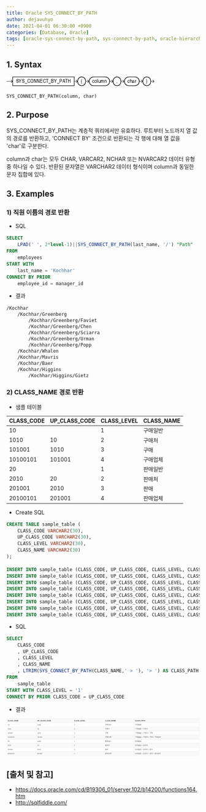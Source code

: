 ```yaml
---
title: Oracle SYS_CONNECT_BY_PATH
author: dejavuhyo
date: 2021-04-01 06:30:00 +0900
categories: [Database, Oracle]
tags: [oracle-sys-connect-by-path, sys-connect-by-path, oracle-hierarchical-function, 오라클-sys-connect-by-path, 오라클-hierarchical-function]
---
```


## 1. Syntax

![sys-connect-by-path](/assets/img/2021-04-01-oracle-sys-connect-by-path/sys-connect-by-path.gif)

```text
SYS_CONNECT_BY_PATH(column, char)
```

## 2. Purpose
SYS_CONNECT_BY_PATH는 계층적 쿼리에서만 유효하다. 루트부터 노드까지 열 값의 경로를 반환하고, 'CONNECT BY' 조건으로 반환되는 각 행에 대해 열 값을 'char'로 구분한다.

column과 char는 모두 CHAR, VARCAR2, NCHAR 또는 NVARCAR2 데이터 유형 중 하나일 수 있다. 반환된 문자열은 VARCHAR2 데이터 형식이며 column과 동일한 문자 집합에 있다.

## 3. Examples

### 1) 직원 이름의 경로 반환

* SQL

```sql
SELECT
    LPAD(' ', 2*level-1)||SYS_CONNECT_BY_PATH(last_name, '/') "Path"
FROM
    employees
START WITH
    last_name = 'Kochhar'
CONNECT BY PRIOR
    employee_id = manager_id
```

* 결과

```text
/Kochhar
    /Kochhar/Greenberg
        /Kochhar/Greenberg/Faviet
        /Kochhar/Greenberg/Chen
        /Kochhar/Greenberg/Sciarra
        /Kochhar/Greenberg/Urman
        /Kochhar/Greenberg/Popp
    /Kochhar/Whalen
    /Kochhar/Mavris
    /Kochhar/Baer
    /Kochhar/Higgins
        /Kochhar/Higgins/Gietz
```

### 2) CLASS_NAME 경로 반환

* 샘플 테이블

| CLASS_CODE | UP_CLASS_CODE | CLASS_LEVEL | CLASS_NAME |
|-----|-----|-----|-----|
| 10 |  | 1 | 구매일반 |
| 1010 | 10 | 2 | 구매처 |
| 101001 | 1010 | 3 | 구매 |
| 10100101 | 101001 | 4 | 구매업체 |
| 20 |  | 1 | 판매일반 |
| 2010 | 20 | 2 | 판매처 |
| 201001 | 2010 | 3 | 판매 |
| 20100101 | 201001 | 4 | 판매업체 |

* Create SQL

```sql
CREATE TABLE sample_table (
    CLASS_CODE VARCHAR2(30),
    UP_CLASS_CODE VARCHAR2(30),
    CLASS_LEVEL VARCHAR2(30),
    CLASS_NAME VARCHAR2(30)
);

INSERT INTO sample_table (CLASS_CODE, UP_CLASS_CODE, CLASS_LEVEL, CLASS_NAME) VALUES ('10', '', '1', '구매일반');
INSERT INTO sample_table (CLASS_CODE, UP_CLASS_CODE, CLASS_LEVEL, CLASS_NAME) VALUES ('1010', '10', '2', '구매처');
INSERT INTO sample_table (CLASS_CODE, UP_CLASS_CODE, CLASS_LEVEL, CLASS_NAME) VALUES ('101001', '1010', '3', '구매');
INSERT INTO sample_table (CLASS_CODE, UP_CLASS_CODE, CLASS_LEVEL, CLASS_NAME) VALUES ('10100101', '101001', '4', '구매업체');
INSERT INTO sample_table (CLASS_CODE, UP_CLASS_CODE, CLASS_LEVEL, CLASS_NAME) VALUES ('20', '', '1', '판매일반');
INSERT INTO sample_table (CLASS_CODE, UP_CLASS_CODE, CLASS_LEVEL, CLASS_NAME) VALUES ('2010', '20', '2', '판매처');
INSERT INTO sample_table (CLASS_CODE, UP_CLASS_CODE, CLASS_LEVEL, CLASS_NAME) VALUES ('201001', '2010', '3', '판매');
INSERT INTO sample_table (CLASS_CODE, UP_CLASS_CODE, CLASS_LEVEL, CLASS_NAME) VALUES ('20100101', '201001', '4', '판매업체');
```

* SQL

```sql
SELECT
    CLASS_CODE
    , UP_CLASS_CODE
    , CLASS_LEVEL
    , CLASS_NAME  
    , LTRIM(SYS_CONNECT_BY_PATH(CLASS_NAME,' > '), '> ') AS CLASS_PATH
FROM
    sample_table
START WITH CLASS_LEVEL = '1'
CONNECT BY PRIOR CLASS_CODE = UP_CLASS_CODE
```

* 결과

![sys-connect-by-path-example](/assets/img/2021-04-01-oracle-sys-connect-by-path/sys-connect-by-path-example.png)

## [출처 및 참고]
* <https://docs.oracle.com/cd/B19306_01/server.102/b14200/functions164.htm>
* <http://sqlfiddle.com/>
